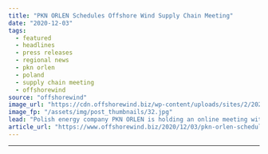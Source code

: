 ```yaml
---
title: "PKN ORLEN Schedules Offshore Wind Supply Chain Meeting"
date: "2020-12-03"
tags: 
  - featured
  - headlines
  - press releases
  - regional news
  - pkn orlen
  - poland
  - supply chain meeting
  - offshorewind
source: "offshorewind"
image_url: "https://cdn.offshorewind.biz/wp-content/uploads/sites/2/2020/12/03091003/PKN-ORLEN-Schedules-Offshore-Wind-Supply-Chain-Meeting.jpg"
image_fp: "/assets/img/post_thumbnails/32.jpg"
lead: "Polish energy company PKN ORLEN is holding an online meeting with potential supply chain"
article_url: "https://www.offshorewind.biz/2020/12/03/pkn-orlen-schedules-offshore-wind-supply-chain-meeting/"
---
```


---
